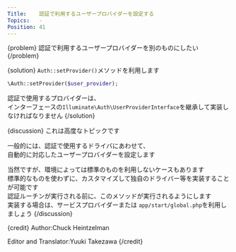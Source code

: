 ```yaml
---
Title:    認証で利用するユーザープロバイダーを設定する
Topics:   -
Position: 41
---
```


{problem}
認証で利用するユーザープロバイダーを別のものにしたい
{/problem}

{solution}
`Auth::setProvider()`メソッドを利用します

```php
\Auth::setProvider($user_provider);
```

認証で使用するプロバイダーは、  
インターフェースの`Illuminate\Auth\UserProviderInterface`を継承して実装しなければなりません
{/solution}

{discussion}
これは高度なトピックです

一般的には、認証で使用するドライバにあわせて、  
自動的に対応したユーザープロバイダーを設定します

当然ですが、環境によっては標準のものを利用しないケースもあります  
標準的なものを使わずに、カスタマイズして独自のドライバー等を実装することが可能です  
認証ルーチンが実行される前に、このメソッドが実行されるようにします  
実装する場合は、サービスプロバイダーまたは `app/start/global.php`を利用しましょう
{/discussion}

{credit}
Author:Chuck Heintzelman

Editor and Translator:Yuuki Takezawa
{/credit}
